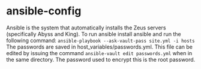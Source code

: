 ansible-config
==============

Ansible is the system that automatically installs the Zeus servers (specifically Abyss and King).
To run ansible install ansible and run the following command: `ansible-playbook --ask-vault-pass site.yml -i hosts`
The passwords are saved in host_variables/passwords.yml. This file can be edited
by issuing the command `ansible-vault edit passwords.yml` when in the same
directory. The password used to encrypt this is the root password.
